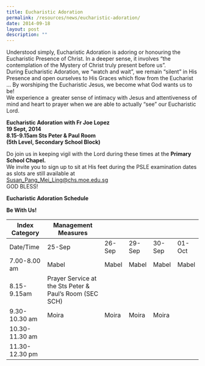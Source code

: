 ```yaml
---
title: Eucharistic Adoration
permalink: /resources/news/eucharistic-adoration/
date: 2014-09-18
layout: post
description: ""
---
```

Understood simply, Eucharistic Adoration is adoring or honouring the Eucharistic Presence of Christ. In a deeper sense, it involves “the contemplation of the Mystery of Christ truly present before us”.  
During Eucharistic Adoration, we “watch and wait”, we remain “silent” in His Presence and open ourselves to His Graces which flow from the Eucharist … By worshiping the Eucharistic Jesus, we become what God wants us to be!  
We experience a  greater sense of intimacy with Jesus and attentiveness of mind and heart to prayer when we are able to actually “see” our Eucharistic Lord.

**Eucharistic Adoration with Fr Joe Lopez**  
**19 Sept, 2014**  
**8.15-9.15am Sts Peter & Paul Room**  
**(5th Level, Secondary School Block)**

Do join us in keeping vigil with the Lord during these times at the **Primary School Chapel.**  
We invite you to sign up to sit at His feet during the PSLE examination dates as slots are still available at  
[Susan\_Pang\_Mei\_Ling@chs.moe.edu.sg](mailto:Susan_Pang_Mei_Ling@chs.moe.edu.sg)  
GOD BLESS!

**Eucharistic Adoration Schedule**

**Be With Us!**

| Index Category 	| Management Measures 	|  	|  	|  	|  	|
|---	|---	|---	|---	|---	|---	|
| Date/Time 	| 25-Sep 	| 26-Sep 	| 29-Sep 	| 30-Sep 	| 01-Oct 	|
| 7.00-8.00 am 	| Mabel 	| Mabel 	| Mabel 	| Mabel 	| Mabel 	|
|  8.15-9.15am 	|  Prayer Service at the Sts Peter & Paul’s Room (SEC SCH) 	|  	|  	|  	|  	|
| 9.30-10.30 am 	| Moira 	| Moira 	| Moira 	| Moira 	|  	|
| 10.30-11.30 am 	|  	|  	|  	|  	|  	|
| 11.30-12.30 pm 	|  	|  	|  	|  	|  	|